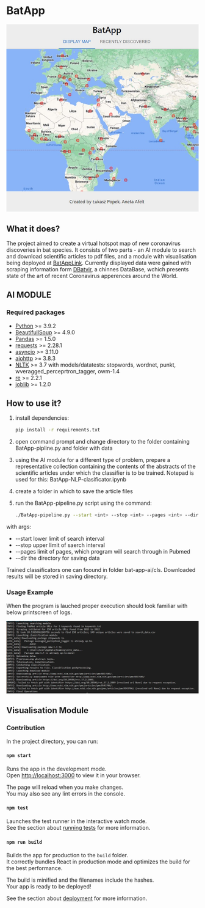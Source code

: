 # BatApp

![Result of Detection](docs/bat-app-desktopview.jpg)

## What it does?

The project aimed to create a virtual hotspot map of new coronavirus discoveries in bat species. It consists of two parts - an AI module to search and download scientific articles to pdf files, and a module with visualisation being deployed at [BatAppLink](https://lpopek.github.io/BatApp/). Currently displayed data were gained with scraping information form [DBatvir](http://www.mgc.ac.cn/DBatVir/), a chinnes DataBase, wchich presents state of the art of recent Coronavirus apperences around the World.

## AI MODULE

### Required packages

* [Python](https://docs.python.org/3.9/) >= 3.9.2
* [BeautifullSoup](https://www.crummy.com/software/BeautifulSoup/bs4/doc/) >= 4.9.0
* [Pandas](https://pandas.pydata.org/) >= 1.5.0
* [requests](https://pypi.org/project/requests/) >= 2.28.1
* [asyncio](https://docs.python.org/3/library/asyncio.html) >= 3.11.0
* [aiohttp](https://docs.aiohttp.org/en/stable/) >= 3.8.3
* [NLTK](https://www.nltk.org/) >= 3.7 with models/datatests: stopwords, wordnet, punkt, wveragged_perceprtron_tagger, owm-1.4
* [re](https://docs.python.org/3/library/re.html) >= 2.2.1
* [joblib](https://joblib.readthedocs.io/en/latest/) >= 1.2.0

## How to use it?

1. install dependencies:

   ```sh
   pip install -r requirements.txt
   ```

2. open command prompt and change directory to the folder containing BatApp-pipline.py and folder with data
3. using the AI module for a different type of problem, prepare a representative collection containing the contents of the abstracts of the scientific articles under which the classifier is to be trained. Notepad is used for this: BatApp-NLP-clasificator.ipynb
4. create a folder in which to save the article files
5. run the BatApp-pipeline.py script using the command:

   ```sh
   ./BatApp-pipeline.py --start <int> --stop <int> --pages <int> --dir <str> 
   ```

  with args:

* --start lower limit of search interval
* --stop upper limit of saerch interval
* --pages limit of pages, which program will search through in Pubmed
* --dir the directory for saving data

Trained classificators one can foound in folder bat-app-ai/cls. Downloaded results will be stored in saving directory. 

### Usage Example

When the program is lauched proper execution should look familiar with below printscreen of logs.

![Result of Detection](docs/log_bat-app-pipeline.jpg)

## Visualisation Module

### Contribution

In the project directory, you can run:

#### `npm start`

Runs the app in the development mode.\
Open [http://localhost:3000](http://localhost:3000) to view it in your browser.

The page will reload when you make changes.\
You may also see any lint errors in the console.

#### `npm test`

Launches the test runner in the interactive watch mode.\
See the section about [running tests](https://facebook.github.io/create-react-app/docs/running-tests) for more information.

#### `npm run build`

Builds the app for production to the `build` folder.\
It correctly bundles React in production mode and optimizes the build for the best performance.

The build is minified and the filenames include the hashes.\
Your app is ready to be deployed!

See the section about [deployment](https://facebook.github.io/create-react-app/docs/deployment) for more information.
